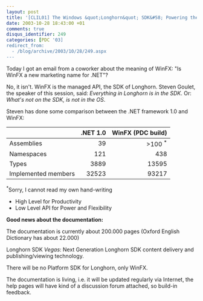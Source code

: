```yaml
---
layout: post
title: '[CLIL01] The Windows &quot;Longhorn&quot; SDK&#58; Powering the Creation of Next Generation Applications'
date: 2003-10-28 18:43:00 +01
comments: true
disqus_identifier: 249
categories: [PDC '03]
redirect_from:
  - /blog/archive/2003/10/28/249.aspx
---
```


Today I got an email from a coworker about the meaning of WinFX: "Is WinFX a new marketing name for .NET"?

No, it isn't. WinFX is the managed API, the SDK of Longhorn. Steven Goulet, the speaker of this session, said: *Everything in Longhorn is in the SDK*. Or: *What's not on the SDK, is not in the OS*.

Steven has done some comparison between the .NET framework 1.0 and WinFX:

|                     | .NET 1.0 | WinFX (PDC build)    |
|---------------------|---------:|---------------------:|
| Assemblies          |       39 | &gt;100 <sup>*</sup> |
| Namespaces          |      121 |                  438 |
| Types               |     3889 |                13595 |
| Implemented members |    32523 |                93217 |

<sup>\*</sup>Sorry, I cannot read my own hand-writing

-   High Level for Productivity
-   Low Level API for Power and Flexibility

**Good news about the documentation:**

The documentation is currently about 200.000 pages (Oxford English Dictionary has about 22.000)

Longhorn SDK *Vegas*: Next Generation Longhorn SDK content delivery and publishing/viewing technology.

There will be no Platform SDK for Longhorn, only WinFX.

The documentation is living, i.e. it will be updated regularly via Internet, the help pages will have kind of a discussion forum attached, so build-in feedback.

